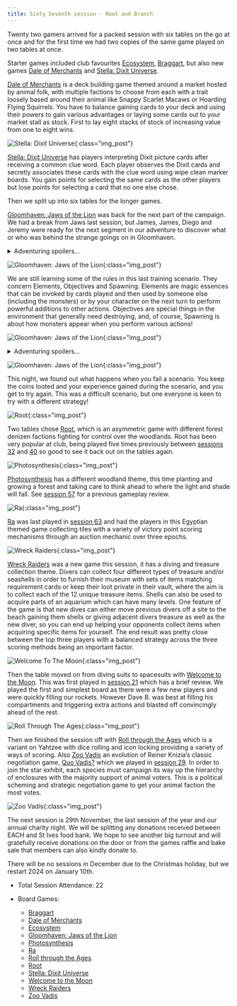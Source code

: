 ```yaml
---
title: Sixty Seventh session - Root and Branch
---
```


Twenty two gamers arrived for a packed session with six tables on the go at once and for the first time we had two copies of the same game played on two tables at once. 

Starter games included club favourites [Ecosystem][E], [Braggart][Brag], but also new games [Dale of Merchants][DoM] and [Stella: Dixit Universe][SDU].

[Dale of Merchants][DoM] is a deck building game themed around a market hosted by animal folk, with multiple factions to choose from each with a trait loosely based around their animal like Snappy Scarlet Macaws or Hoarding Flying Squirrels. You have to balance gaining cards to your deck and using their powers to gain various advantages or laying some cards out to your market stall as stock. First to lay eight stacks of stock of increasing value from one to eight wins. 

![Stella: Dixit Universe](/images/posts/2023_11_15/StellaDixit01.jpg "Stella: Dixit Universe"){:class="img_post"}

[Stella: Dixit Universe][SDU] has players interpreting Dixit picture cards after receiving a common clue word. Each player observes the Dixit cards and secretly associates these cards with the clue word using wipe clean marker boards. You gain points for selecting the same cards as the other players but lose points for selecting a card that no one else chose.
 
Then we split up into six tables for the longer games.

[Gloomhaven: Jaws of the Lion][GJL] was back for the next part of the campaign. We had a break from Jaws last session, but James, James, Diego and Jeremy were ready for the next segment in our adventure to discover what or who was behind the strange goings on in Gloomhaven.

<details><summary>Adventuring spoilers...</summary>
The party tracked down the building marked on the map they found on the ship to find it was a burnt empty shell. But with a little bit of digging through the rubble we found a set of stairs leading into a foul smelling chamber filled with red-robed zealots chanting something incomprehensible.
<br><br>
Suddenly 4 massive stones erupted from the floor, and huge cracks started appearing in the ceiling. It was time to stop whatever was going on here!
</details>

![Gloomhaven: Jaws of the Lion](/images/posts/2023_11_15/Jaws01.jpg "Gloomhaven: Jaws of the Lion"){:class="img_post"}

We are still learning some of the rules in this last training scenario. They concern Elements, Objectives and Spawning. Elements are magic essences that can be invoked by cards played and then used by someone else (including the monsters) or by your character on the next turn to perform powerful additions to other actions. Objectives are special things in the environment that generally need destroying, and, of course, Spawning is about how monsters appear when you perform various actions!

![Gloomhaven: Jaws of the Lion](/images/posts/2023_11_15/Jaws02.jpg "Gloomhaven: Jaws of the Lion"){:class="img_post"}

<details><summary>Adventuring spoilers...</summary>
So the party had 4 objectives to destroy - the summoning stones - to disrupt the ritual. Unfortunately the group did not have a good start with several bad moves and actions that either didn't land their hits or meant they didn't reach their intended targets. Joe did the best by using his void magic to control some of the zealots to attack each other and use the elements to heal other party members. But then his luck ran out when he ventured too far into the battle and got targeted and taken down.
<br><br>
The rest of the group rallied and managed to take out the remaining zealots and Trocian used his sickles to take down a stone golem. Theyren then triggered a spawning event by destroying the second stone - where more zealots piled into the room from another passage. Milly used her big bang to do some serious damage to a group of zealots and an objective but soon succumbed to a barrage of blows.
<br><br>
Theyren deftly took out the last objective, whilst Trocian healed, but unfortunately they were overwhelmed by more foes from the depths and so we had to concede the scenario.
</details>

![Gloomhaven: Jaws of the Lion](/images/posts/2023_11_15/Jaws03.jpg "Gloomhaven: Jaws of the Lion"){:class="img_post"}

This night, we found out what happens when you fail a scenario. You keep the coins looted and your experience gained during the scenario, and you get to try again. This was a difficult scenario, but one everyone is keen to try with a different strategy!

![Root](/images/posts/2023_11_15/Root01.jpg "Root"){:class="img_post"}

Two tables chose [Root][R], which is an asymmetric game with different forest denizen factions fighting for control over the woodlands. Root has been very popular at club, being played five times previously between [sessions 32][32] and [40][40] so good to see it back out on the tables again.

![Photosynthesis](/images/posts/2023_11_15/Photosynthesis01.jpg "Photosynthesis"){:class="img_post"}

[Photosynthesis][Ph] has a different woodland theme, this time planting and growing a forest and taking care to think ahead to where the light and shade will fall. See [session 57][57] for a previous gameplay review.

![Ra](/images/posts/2023_11_15/Ra01.jpg "Ra"){:class="img_post"}

[Ra][Ra] was last played in [session 63][63] and had the players in this Egyptian themed game collecting tiles with a variety of victory point scoring mechanisms through an auction mechanic over three epochs.

![Wreck Raiders](/images/posts/2023_11_15/WreckRaiders01.jpg "Wreck Raiders"){:class="img_post"}

[Wreck Raiders][WR] was a new game this session, it has a diving and treasure collection theme. Divers can collect four different types of treasure and/or seashells in order to furnish their museum with sets of items matching requirement cards or keep their loot private in their vault, where the aim is to collect each of the 12 unique treasure items. Shells can also be used to acquire parts of an aquarium which can have many levels. One feature of the game is that new dives can either move previous divers off a site to the beach gaining them shells or giving adjacent divers treasure as well as the new diver, so you can end up helping your opponents collect items when acquiring specific items for yourself. The end result was pretty close between the top three players with a balanced strategy across the three scoring methods being an important factor.

![Welcome To The Moon](/images/posts/2023_11_15/WelcomeToMoon01.jpg "Welcome To The Moon"){:class="img_post"}

Then the table moved on from diving suits to spacesuits with [Welcome to the Moon][WTM]. This was first played in [session 21][21] which has a brief review. We played the first and simplest board as there were a few new players and were quickly filling our rockets. However Dave B. was best at filling his compartments and triggering extra actions and blasted off convincingly ahead of the rest.

![Roll Through The Ages](/images/posts/2023_11_15/RollThroughAges01.jpg "Roll Through The Ages"){:class="img_post"}

Then we finished the session off with [Roll through the Ages][RttA] which is a variant on Yahtzee with dice rolling and icon locking providing a variety of ways of scoring. Also [Zoo Vadis][ZV] an evolution of Reiner Knizia’s classic negotiation game, [Quo Vadis?][QV] which we played in [session 29][29]. In order to join the star exhibit, each species must campaign its way up the hierarchy of enclosures with the majority support of animal voters. This is a political scheming and strategic negotiation game to get your animal faction the most votes.

![Zoo Vadis](/images/posts/2023_11_15/ZooVadis01.jpg "Zoo Vadis"){:class="img_post"}

The next session is 29th November, the last session of the year and our annual charity night. We will be splitting any donations received between EACH and St Ives food bank. We hope to see another big turnout and will gratefully receive donations on the door or from the games raffle and bake sale that members can also kindly donate to. 

There will be no sessions in December due to the Christmas holiday, but we restart 2024 on January 10th.

* Total Session Attendance: 22
* Board Games:

	 * [Braggart][Brag]
	 * [Dale of Merchants][DoM]
	 * [Ecosystem][E]
	 * [Gloomhaven: Jaws of the Lion][GJL]
	 * [Photosynthesis][Ph]
	 * [Ra][Ra]
	 * [Roll through the Ages][RttA]
	 * [Root][R]
	 * [Stella: Dixit Universe][SDU]
	 * [Welcome to the Moon][WTM]
	 * [Wreck Raiders][WR]
	 * [Zoo Vadis][ZV]

[21]: /2022/01/12/twentyfirst-session.html
[29]: /2022/05/04/twentyninth-session.html
[32]: /2022/06/15/thirtysecond-session.html
[40]: /2022/10/05/fortieth-session.html
[57]: /2023/06/28/fiftyseventh-session.html
[63]: /2023/09/20/sixtythird-session.html

[Brag]: {{site.data.BoardGameLinks.Braggart.Link}}
[DoM]: {{site.data.BoardGameLinks.DaleOfMerchants.Link}}
[E]: {{site.data.BoardGameLinks.Ecosystem.Link}}
[GJL]: {{site.data.BoardGameLinks.GloomhavenJawsOfTheLion.Link}}
[Ph]: {{site.data.BoardGameLinks.Photosynthesis.Link}}
[Ra]: {{site.data.BoardGameLinks.Ra.Link}}
[RttA]: {{site.data.BoardGameLinks.RollThroughTheAges.Link}}
[R]: {{site.data.BoardGameLinks.Root.Link}}
[SDU]: {{site.data.BoardGameLinks.StellaDixitUniverse.Link}}
[WTM]: {{site.data.BoardGameLinks.WelcomeToTheMoon.Link}}
[WR]: {{site.data.BoardGameLinks.WreckRaiders.Link}}
[ZV]: {{site.data.BoardGameLinks.ZooVadis.Link}}
[QV]: {{site.data.BoardGameLinks.QuoVadis.Link}}

[Contact]: /Contact.html
